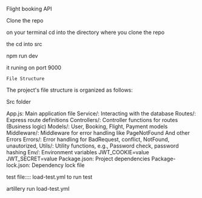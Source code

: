 Flight booking API



Clone the repo 

on your terminal cd into the directory where you clone the repo

the cd into src

npm run dev 

it runing on port 9000




    File Structure

The project's file structure is organized as follows:

Src folder


App.js: Main application file
Service/: Interacting with the database
Routes/: Express route definitions
Controllers/: Controller functions for routes (Business logic)
Models/: User, Booking, Flight, Payment models
Middleware/: Middleware for error handling like 
PageNotFound And other Errors 
Errors/: Error handling for BadRequest, conflict, NotFound, unautorized, 
Utils/: Utility functions, e.g., Password check, password hashing
Env/: Environment variables JWT_COOKIE=value JWT_SECRET=value 
Package.json: Project dependencies
Package-lock.json: Dependency lock file

test file::::
load-test.yml    to run test 

artillery run load-test.yml


